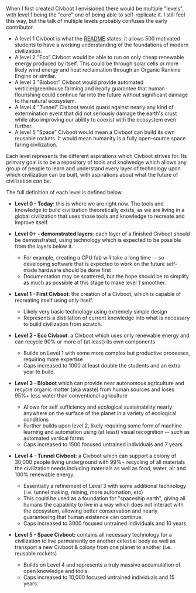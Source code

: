 When I first created Civboot I envisioned there would be multiple "levels",
with level 1 being the "core" one of being able to self-replicate it. I still
feel this way, but the talk of multiple levels probably confuses the early
contributor.

- A level 1 Civboot is what the [README](../README.md) states: it allows 500
  motivated students to have a working understanding of the foundations of
  modern civilization.
- A level 2 "Eco" Civboot would be able to run on only cheap renewable energy
  produced by itself. This could be through solar cells or more likely wind
  energy and heat reclaimation through an Organic Rankine Engine or similar.
- A level 3 "Bioboot" Civboot would provide automated verticle/greenhouse
  farming and nearly guarantee that human flourishing could continue far into the
  future without significant damage to the natural ecosystem.
- A level 4 "Tunnel" Civboot would guard against nearly any kind of
  extermination event that did not seriously damage the earth's crust while also
  improving our ability to coexist with the ecosystem even further.
- A level 5 "Space"  Civboot would mean a Civboot can build its own reusable
  rockets. It would mean humanity is a fully open-source space faring
  civilization.

Each level represents the different aspirations which Civboot strives for. Its
primary goal is to be a repository of tools and knolwedge which allows any
group of people to learn and understand every layer of technology upon which
civilization can be built, with aspirations about what the future of
civilization _can_ be.

The full definition of each level is defined below

- **Level 0 - Today**: this is where we are right now. The tools and knowledge
  to build civilization theoretically exists, as we are living in a global
  civilization that uses those tools and knowledge to recreate and improve
  itself.
- **Level 0+ - demonstrated layers**: each layer of a finished Civboot should
  be demonstrated, using technology which is expected to be possible from the
  layers below it.
  - For example, creating a CPU fab will take a long time -- so developing
    software that is expected to work on the future self-made hardware should
    be done first 
  - Documentation may be scattered, but the hope should be to simplify as much
    as possible at this stage to make level 1 smoother.

- **Level 1 - First Civboot**: the creation of a Civboot, which is capable of
  recreating itself using only itself.
  - Likely very basic technology using extremely simple design
  - Represents a distillation of current knowledge into what is necessary to
    build civilization from scratch.

- **Level 2 - Eco Civboot**: a Civboot which uses only renewable energy and
  can recycle 90% or more of (at least) its own components
  - Builds on Level 1 with some more complex but productive processes,
    requiring more expertise
  - Caps increased to 1000 at least double the students and an extra year to
    build.

- **Level 3 - Bioboot** which can provide near autonomous agriculture and
  recycle organic matter (aka waste) from human sources and loses 95%+ less
  water than conventional agriculture
  - Allows for self sufficiency and ecological sustainability nearly anywhere
    on the surface of the planet in a variety of ecological conditions
  - Further builds upon level 2, likely requiring some form of machine learning
    and automation using (at least) visual recognition -- such as automated
    vertical farms
  - Caps increased to 1500 focused untrained individuals and 7 years

- **Level 4 - Tunnel Civboot**: a Civboot which can support a colony of 30,000
  people living underground with 99%+ recycling of all materials the
  civilization needs including materials as well as food, water, air and 100%
  renewable energy.
  - Essentially a refinement of Level 3 with some additional technology (i.e.
    tunnel making, mining, more automation, etc)
  - This could be used as a foundation for "spaceship earth", giving all humans
    the capability to live in a way which does not interact with the ecosystem,
    allowing better conservation and nearly guaranteeing that human existence
    can continue.
  - Caps increased to 3000 focused untrained individuals and 10 years

- **Level 5 - Space Civboot:** contains all necessary technology for a
  civilization to live permanently on another celestial body as well as
  transport a new Civboot & colony from one planet to another (i.e. reusable
  rockets)
  - Builds on Level 4 and represents a truly massive accumulation of open
    knowledge and tools.
  - Caps increased to 10,000 focused untrained individuals and 15 years.

